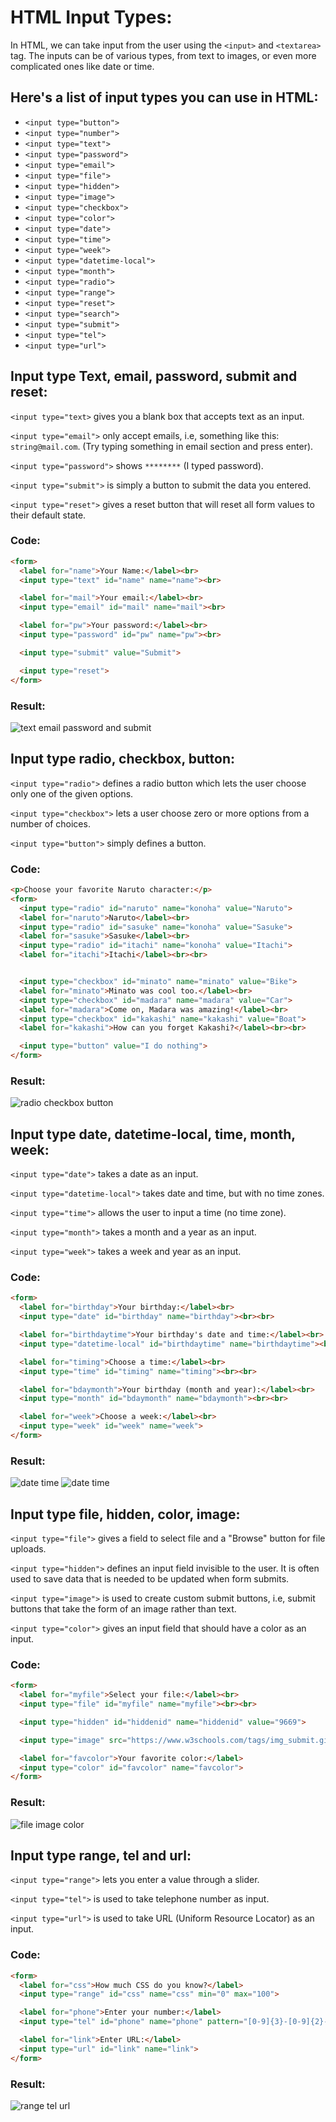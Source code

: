   # HTML Input Types:  

  In HTML, we can take input from the user using the `<input>` and `<textarea>` tag. The inputs can be of various types, from text to images, or even more complicated ones like date or time.  

  ## Here's a list of input types you can use in HTML:  

- `<input type="button">`
- `<input type="number">`
- `<input type="text">`
- `<input type="password">`
- `<input type="email">`
- `<input type="file">`
- `<input type="hidden">`
- `<input type="image">`
- `<input type="checkbox">`
- `<input type="color">`
- `<input type="date">`
- `<input type="time">`
- `<input type="week">`
- `<input type="datetime-local">`
- `<input type="month">`
- `<input type="radio">`
- `<input type="range">`
- `<input type="reset">`
- `<input type="search">`
- `<input type="submit">`
- `<input type="tel">`
- `<input type="url">`

 ## Input type Text, email, password, submit and reset:  

 `<input type="text>` gives you a blank box that accepts text as an input.  

 `<input type="email">` only accept emails, i.e, something like this:  
 `string@mail.com`. (Try typing something in email section and press enter).  

 `<input type="password">` shows `********` (I typed password).  

 `<input type="submit">` is simply a button to submit the data you entered.  

 `<input type="reset">` gives a reset button that will reset all form values to their default state.  

  ### Code:  

```html
<form>
  <label for="name">Your Name:</label><br>
  <input type="text" id="name" name="name"><br>

  <label for="mail">Your email:</label><br>
  <input type="email" id="mail" name="mail"><br>

  <label for="pw">Your password:</label><br>
  <input type="password" id="pw" name="pw"><br>

  <input type="submit" value="Submit">

  <input type="reset">
</form>
```

  ### Result:  

![text email password and submit](./text-mail-pw.png "text email password and submit")

  ## Input type radio, checkbox, button:  

 `<input type="radio">` defines a radio button which lets the user choose only one of the given options.  

 `<input type="checkbox">` lets a user choose zero or more options from a number of choices.  

 `<input type="button">` simply defines a button.  

  ### Code:  

```html
<p>Choose your favorite Naruto character:</p>
<form>
  <input type="radio" id="naruto" name="konoha" value="Naruto">
  <label for="naruto">Naruto</label><br>
  <input type="radio" id="sasuke" name="konoha" value="Sasuke">
  <label for="sasuke">Sasuke</label><br>
  <input type="radio" id="itachi" name="konoha" value="Itachi">
  <label for="itachi">Itachi</label><br><br>


  <input type="checkbox" id="minato" name="minato" value="Bike">
  <label for="minato">Minato was cool too.</label><br>
  <input type="checkbox" id="madara" name="madara" value="Car">
  <label for="madara">Come on, Madara was amazing!</label><br>
  <input type="checkbox" id="kakashi" name="kakashi" value="Boat">
  <label for="kakashi">How can you forget Kakashi?</label><br><br>

  <input type="button" value="I do nothing">
</form>
```

  ### Result:  

![radio checkbox button](./radio-cehckbox-button.png "radio checkbox button")

  ## Input type date, datetime-local, time, month, week:

 `<input type="date">` takes a date as an input.  

 `<input type="datetime-local">` takes date and time, but with no time zones.  

 `<input type="time">` allows the user to input a time (no time zone).  

 `<input type="month">` takes a month and a year as an input.  

 `<input type="week">` takes a week and year as an input.  

  ### Code:  

```html
<form>
  <label for="birthday">Your birthday:</label><br>
  <input type="date" id="birthday" name="birthday"><br><br>

  <label for="birthdaytime">Your birthday's date and time:</label><br>
  <input type="datetime-local" id="birthdaytime" name="birthdaytime"><br><br>

  <label for="timing">Choose a time:</label><br>
  <input type="time" id="timing" name="timing"><br><br>

  <label for="bdaymonth">Your birthday (month and year):</label><br>
  <input type="month" id="bdaymonth" name="bdaymonth"><br><br>

  <label for="week">Choose a week:</label><br>
  <input type="week" id="week" name="week">
</form>
```

  ### Result:  

![date time](./date-time-2.png "date time")
![date time](./date-time-1.png "date time")

  ## Input type file, hidden, color, image:  

 `<input type="file">` gives a field to select file and a "Browse" button for file uploads.  

 `<input type="hidden">` defines an input field invisible to the user. It is often used to save data that is needed to be updated when form submits.  

 `<input type="image">` is used to create custom submit buttons, i.e, submit buttons that take the form of an image rather than text.  

 `<input type="color">` gives an input field that should have a color as an input.  

  ### Code:  

```html
<form>
  <label for="myfile">Select your file:</label><br>
  <input type="file" id="myfile" name="myfile"><br><br>

  <input type="hidden" id="hiddenid" name="hiddenid" value="9669">

  <input type="image" src="https://www.w3schools.com/tags/img_submit.gif"><br>

  <label for="favcolor">Your favorite color:</label>
  <input type="color" id="favcolor" name="favcolor">
</form>
```

  ### Result:  

![file image color](./file-img-color.png "file image and color")

  ## Input type range, tel and url:  

 `<input type="range">` lets you enter a value through a slider.  

 `<input type="tel">` is used to take telephone number as input.  

 `<input type="url">` is used to take URL (Uniform Resource Locator) as an input.  

  ### Code:  

```html
<form>
  <label for="css">How much CSS do you know?</label>
  <input type="range" id="css" name="css" min="0" max="100">

  <label for="phone">Enter your number:</label>
  <input type="tel" id="phone" name="phone" pattern="[0-9]{3}-[0-9]{2}-[0-9]{3}">

  <label for="link">Enter URL:</label>
  <input type="url" id="link" name="link">
</form>
```

  ### Result:  

![range tel url](./range-tel-url.png "range tel url")